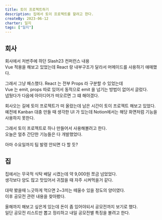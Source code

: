 ```yaml
---
title: 토이 프로젝트하기
description: 집에서 토이 프로젝트를 할려고 한다.
createBy: 2023-06-12
charter: 일지
tags: ["일지"]
---
```


## 회사

회사에서 저번주에 하던 Slash23 컨퍼런스 내용  
Vue 적용을 해보고 있었는데 React 랑 내부구조가 달라서 머메이드를 사용하기 얘매했다.

그래서 그냥 패스했다. React 는 전부 Props 라 구분할 수 있었는데  
Vue 는 emit, props 따로 있어서 동적으로 emit 을 넘기는 방법이 없어서 글렀다.  
냅뒀다가 다음에 아이디어가 떠오르면 그 떄 해야겠다.

회사오는 길에 토이 프로젝트가 떠 올랐는데 남은 시간이 토이 프로젝트 해보고 있었다.  
예전에 Kanban 대충 만들 때 생각한 UI 가 있는데 Notion에서는 해당 화면처럼 기능을 사용하지 못한다.

그래서 토이 프로젝트로 하나 만들어서 사용해볼려고 한다.  
오늘은 얼추 간단한 기능들은 다 개발했었다.

아마 수요일까지 팀 발령 안되면 다 할 듯?

## 집

집에서는 무국적 식탁 배달 시켰는데 약 9,000원 쪼금 넘었었다.  
생각보다 양도 많고 맛있어서 귀찮을 때 자주 시켜먹을거 같다.

대략 봤을때 느긋하게 먹으면 2~3끼는 떼울수 있을 정도의 양이였다.  
이후 공모전 관련 내용을 찾아봤다.

올해까지 해보고 싶은게 있는데 돈이 좀 있어야되서 공모전까지 보기로 했다.  
일단 공모전 리스트만 뽑고 정리하고 내일 공모전별 특징을 볼려고 한다.
